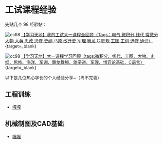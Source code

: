 # **工试课程经验**

先贴几个 98 经验帖：

![cc98](../images/LOGO/CC98_LOGO.png) [【学习天地】我的工试大一课程全回顾（Tags：电气 微积分 线代 常微分 大物 大英 思政 思修 史纲 马原 改开史 军理 舞龙 C 职规 工图 工训 选修 通识）](https://www.cc98.org/topic/5962710){target=_blank}

![cc98](../images/LOGO/CC98_LOGO.png) [【学习天地】大一课程学习回顾（tags:微积分、线代、工图、大物、史纲、思修、海洋、军训、舞龙舞狮、跆拳道、军理、博弈论基础、C语言）](https://www.cc98.org/topic/5961827){target=_blank}

以下是几位热心学长的个人经验分享~（尚不完善）

## 工程训练

- [嘎嘎](../Study/CourseExperience/工程训练食用指南.md)

## 机械制图及CAD基础

- [嘎嘎](../Study/CourseExperience/机械制图及CAD基础.md)

